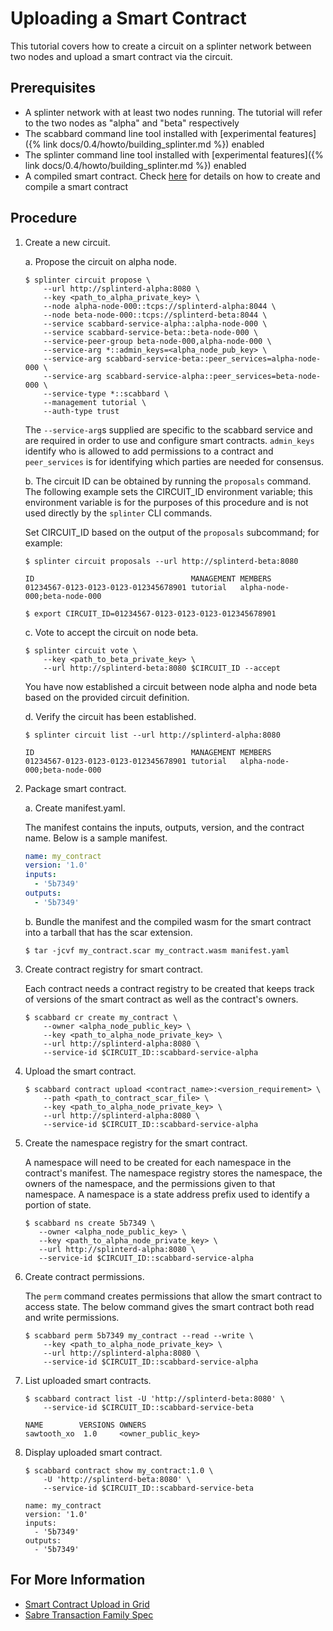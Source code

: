 # Uploading a Smart Contract

<!--
  Copyright 2018-2021 Cargill Incorporated
  Licensed under Creative Commons Attribution 4.0 International License
  https://creativecommons.org/licenses/by/4.0/
-->

This tutorial covers how to create a circuit on a splinter network between
two nodes and upload a smart contract via the circuit.

## Prerequisites

* A splinter network with at least two nodes running. The tutorial will refer
  to the two nodes as "alpha" and "beta" respectively
* The scabbard command line tool installed with
  [experimental features]({% link docs/0.4/howto/building_splinter.md %})
  enabled
* The splinter command line tool installed with
  [experimental features]({% link docs/0.4/howto/building_splinter.md %})
  enabled
* A compiled smart contract. Check [here](https://sawtooth.hyperledger.org/docs/sabre/nightly/master/application_developer_guide.html#)
for details on how to create and compile a smart contract

## Procedure

1. Create a new circuit.

    a. Propose the circuit on alpha node.

    ``` console
    $ splinter circuit propose \
        --url http://splinterd-alpha:8080 \
        --key <path_to_alpha_private_key> \
        --node alpha-node-000::tcps://splinterd-alpha:8044 \
        --node beta-node-000::tcps://splinterd-beta:8044 \
        --service scabbard-service-alpha::alpha-node-000 \
        --service scabbard-service-beta::beta-node-000 \
        --service-peer-group beta-node-000,alpha-node-000 \
        --service-arg *::admin_keys=<alpha_node_pub_key> \
        --service-arg scabbard-service-beta::peer_services=alpha-node-000 \
        --service-arg scabbard-service-alpha::peer_services=beta-node-000 \
        --service-type *::scabbard \
        --management tutorial \
        --auth-type trust
    ```

    The `--service-arg`s supplied are specific to the scabbard service and are
    required in order to use and configure smart contracts. `admin_keys`
    identify who is allowed to add permissions to a contract and `peer_services`
    is for identifying which parties are needed for consensus.

    b. The circuit ID can be obtained by running the `proposals` command. The
    following example sets the CIRCUIT_ID environment variable; this
    environment variable is for the purposes of this procedure and is not
    used directly by the `splinter` CLI commands.

    Set CIRCUIT_ID based on the output of the `proposals` subcommand; for
    example:

    ``` console
    $ splinter circuit proposals --url http://splinterd-beta:8080

    ID                                   MANAGEMENT MEMBERS
    01234567-0123-0123-0123-012345678901 tutorial   alpha-node-000;beta-node-000
    ```

    ``` console
    $ export CIRCUIT_ID=01234567-0123-0123-0123-012345678901
    ```

    c. Vote to accept the circuit on node beta.

    ``` console
    $ splinter circuit vote \
        --key <path_to_beta_private_key> \
        --url http://splinterd-beta:8080 $CIRCUIT_ID --accept
    ```

    You have now established a circuit between node alpha and node beta based
    on the provided circuit definition.

    d. Verify the circuit has been established.

    ``` console
    $ splinter circuit list --url http://splinterd-alpha:8080

    ID                                   MANAGEMENT MEMBERS
    01234567-0123-0123-0123-012345678901 tutorial   alpha-node-000;beta-node-000
    ```

2. Package smart contract.

    a. Create manifest.yaml.

    The manifest contains the inputs, outputs, version, and the contract
    name. Below is a sample manifest.

    ``` yaml
    name: my_contract
    version: '1.0'
    inputs:
      - '5b7349'
    outputs:
      - '5b7349'
    ```

    b. Bundle the manifest and the compiled wasm for the smart contract into a
       tarball that has the scar extension.

    ``` console
    $ tar -jcvf my_contract.scar my_contract.wasm manifest.yaml
    ```

3. Create contract registry for smart contract.

    Each contract needs a contract registry to be created that keeps track of
    versions of the smart contract as well as the contract's owners.

    ``` console
    $ scabbard cr create my_contract \
        --owner <alpha_node_public_key> \
        --key <path_to_alpha_node_private_key> \
        --url http://splinterd-alpha:8080 \
        --service-id $CIRCUIT_ID::scabbard-service-alpha
    ```

4. Upload the smart contract.

   ``` console
   $ scabbard contract upload <contract_name>:<version_requirement> \
       --path <path_to_contract_scar_file> \
       --key <path_to_alpha_node_private_key> \
       --url http://splinterd-alpha:8080 \
       --service-id $CIRCUIT_ID::scabbard-service-alpha
   ```

5. Create the namespace registry for the smart contract.

    A namespace will need to be created for each namespace in the contract's
    manifest. The namespace registry stores the namespace, the owners of the
    namespace, and the permissions given to that namespace. A namespace is a
    state address prefix used to identify a portion of state.

    ``` console
    $ scabbard ns create 5b7349 \
       --owner <alpha_node_public_key> \
       --key <path_to_alpha_node_private_key> \
       --url http://splinterd-alpha:8080 \
       --service-id $CIRCUIT_ID::scabbard-service-alpha
    ```

6. Create contract permissions.

    The `perm` command creates permissions that allow the smart contract to
    access state. The below command gives the smart contract both read and
    write permissions.

   ``` console
   $ scabbard perm 5b7349 my_contract --read --write \
       --key <path_to_alpha_node_private_key> \
       --url http://splinterd-alpha:8080 \
       --service-id $CIRCUIT_ID::scabbard-service-alpha
   ```

7. List uploaded smart contracts.

    ``` console
    $ scabbard contract list -U 'http://splinterd-beta:8080' \
        --service-id $CIRCUIT_ID::scabbard-service-beta

    NAME        VERSIONS OWNERS
    sawtooth_xo  1.0     <owner_public_key>
    ```

8. Display uploaded smart contract.

    ``` console
    $ scabbard contract show my_contract:1.0 \
        -U 'http://splinterd-beta:8080' \
        --service-id $CIRCUIT_ID::scabbard-service-beta

    name: my_contract
    version: '1.0'
    inputs:
      - '5b7349'
    outputs:
      - '5b7349'
    ```

## For More Information

 * [Smart Contract Upload in Grid](https://github.com/hyperledger/grid/blob/master/examples/splinter/README.md)
 * [Sabre Transaction Family Spec](https://sawtooth.hyperledger.org/docs/sabre/nightly/master/sabre_transaction_family.html#)
